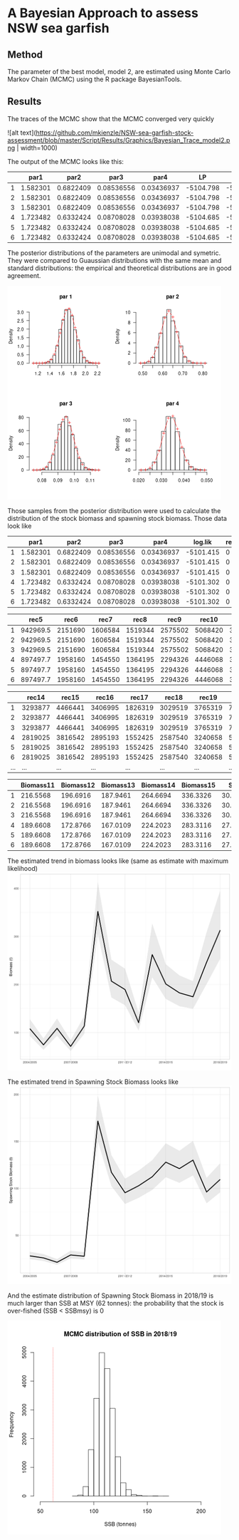 # A Bayesian Approach to assess NSW sea garfish

## Method

The parameter of the best model, model 2, are estimated using Monte Carlo Markov Chain (MCMC) using the R package BayesianTools.

## Results

The traces of the MCMC show that the MCMC converged very quickly

![alt text](https://github.com/mkienzle/NSW-sea-garfish-stock-assessment/blob/master/Script/Results/Graphics/Bayesian_Trace_model2.png | width=1000)

The output of the MCMC looks like this:


|     |    par1  |   par2    |   par3     |    par4    |    LP     |    LL     |    LPr    |
| --- | -------- | --------- | ---------- | ---------- | --------- | --------- | --------- | 
|1    | 1.582301 | 0.6822409 | 0.08536556 | 0.03436937 | -5104.798 | -5101.415 | -3.382696 |
|2    | 1.582301 | 0.6822409 | 0.08536556 | 0.03436937 | -5104.798 | -5101.415 | -3.382696 |
|3    | 1.582301 | 0.6822409 | 0.08536556 | 0.03436937 | -5104.798 | -5101.415 | -3.382696 |
|4    | 1.723482 | 0.6332424 | 0.08708028 | 0.03938038 | -5104.685 | -5101.302 | -3.382696 |
|5    | 1.723482 | 0.6332424 | 0.08708028 | 0.03938038 | -5104.685 | -5101.302 | -3.382696 |
|6    | 1.723482 | 0.6332424 | 0.08708028 | 0.03938038 | -5104.685 | -5101.302 | -3.382696 |

The posterior distributions of the parameters are unimodal and symetric. They were compared to Guaussian distributions with the same mean and standard distributions: the empirical and theoretical distributions are in good agreement.

![alt text](https://github.com/mkienzle/NSW-sea-garfish-stock-assessment/blob/master/Script/Results/Graphics/Bayesian_ParametersPosteriorDistributions_model2.png)

Those samples from the posterior distribution were used to calculate the distribution of the stock biomass and spawning stock biomass. Those data look like


|     |      par1  |    par2   |     par3   |    par4    |  log.lik   | rec1   | rec2 | rec3  |   rec4   |
| --- | ---------- | --------- | ---------- | ---------- | ---------- | ------ | ---- | ----- | ------   |
| 1   | 1.582301   | 0.6822409 | 0.08536556 | 0.03436937 | -5101.415  |  0     |   0  |   0   | 51876.79 |
| 2   | 1.582301   | 0.6822409 | 0.08536556 | 0.03436937 | -5101.415  |  0     |   0  |   0   | 51876.79 |
| 3   | 1.582301   | 0.6822409 | 0.08536556 | 0.03436937 | -5101.415  |  0     |   0  |   0   | 51876.79 |
| 4   | 1.723482   | 0.6332424 | 0.08708028 | 0.03938038 | -5101.302  |  0     |   0  |   0   | 49372.36 |
| 5   | 1.723482   | 0.6332424 | 0.08708028 | 0.03938038 | -5101.302  |  0     |   0  |   0   | 49372.36 |
| 6   | 1.723482   | 0.6332424 | 0.08708028 | 0.03938038 | -5101.302  |  0     |   0  |   0   | 49372.36 |


|     |    rec5    |  rec6     | rec7       | rec8       | rec9       | rec10   |    rec11 |   rec12 |  rec13  |
| --- | ---------- | --------- | ---------- | ---------- | ---------- | ------- | -------- | ------- | ------- | 
| 1   | 942969.5   | 2151690   | 1606584    | 1519344    | 2575502    | 5068420 | 3652790  | 3469817 | 2724337 |
| 2   | 942969.5   | 2151690   | 1606584    | 1519344    | 2575502    | 5068420 | 3652790  | 3469817 | 2724337 |
| 3   | 942969.5   | 2151690   | 1606584    | 1519344    | 2575502    | 5068420 | 3652790  | 3469817 | 2724337 |
| 4   | 897497.7   | 1958160   | 1454550    | 1364195    | 2294326    | 4446068 | 3170434  | 2978055 | 2334480 |
| 5   | 897497.7   | 1958160   | 1454550    | 1364195    | 2294326    | 4446068 | 3170434  | 2978055 | 2334480 |
| 6   | 897497.7   | 1958160   | 1454550    | 1364195    | 2294326    | 4446068 | 3170434  | 2978055 | 2334480 |


|     |  rec14   | rec15     | rec16   | rec17   | rec18   |  rec19  | rec20   | Biomass1 | Biomass2 |
| --- | -------- | --------- | ------- | ------- | ------- | ------- | ------- | -------- | -------- | 
| 1   | 3293877  | 4466441   | 3406995 | 1826319 | 3029519 | 3765319 | 7575271 | 125.9936 | 86.17279 |
| 2   | 3293877  | 4466441   | 3406995 | 1826319 | 3029519 | 3765319 | 7575271 | 125.9936 | 86.17279 |
| 3   | 3293877  | 4466441   | 3406995 | 1826319 | 3029519 | 3765319 | 7575271 | 125.9936 | 86.17279 |
| 4   | 2819025  | 3816542   | 2895193 | 1552425 | 2587540 | 3240658 | 5944767 | 113.9433 | 78.06261 |
| 5   | 2819025  | 3816542   | 2895193 | 1552425 | 2587540 | 3240658 | 5944767 | 113.9433 | 78.06261 |
| 6   | 2819025  | 3816542   | 2895193 | 1552425 | 2587540 | 3240658 | 5944767 | 113.9433 | 78.06261 |
| ... | ...      | ...       | ...     | ...     | ...     | ...     | ...     | ...      | ...      |


|     | Biomass11 |  Biomass12 |  Biomass13 | Biomass14 | Biomass15 |      SSB1 |     SSB2 |   SSB3  |
| --- | --------- | ---------- | ---------- | --------- | --------- | --------- | ---------| ------- | 
| 1   | 216.5568  | 196.6916   | 187.9461   | 264.6694  | 336.3326  | 30.33500  | 28.02512 | 22.9917 |
| 2   | 216.5568  | 196.6916   | 187.9461   | 264.6694  | 336.3326  | 30.33500  | 28.02512 | 22.9917 |
| 3   | 216.5568  | 196.6916   | 187.9461   | 264.6694  | 336.3326  | 30.33500  | 28.02512 | 22.9917 |
| 4   | 189.6608  | 172.8766   | 167.0109   | 224.2023  | 283.3116  | 27.85006  | 25.72940 | 21.1083 |
| 5   | 189.6608  | 172.8766   | 167.0109   | 224.2023  | 283.3116  | 27.85006  | 25.72940 | 21.1083 |
| 6   | 189.6608  | 172.8766   | 167.0109   | 224.2023  | 283.3116  | 27.85006  | 25.72940 | 21.1083 |

The estimated trend in biomass looks like (same as estimate with maximum likelihood)
![alt text](https://github.com/mkienzle/NSW-sea-garfish-stock-assessment/blob/master/Script/Results/Graphics/Bayesian_BiomassTrend.png)

The estimated trend in Spawning Stock Biomass looks like
![alt text](https://github.com/mkienzle/NSW-sea-garfish-stock-assessment/blob/master/Script/Results/Graphics/Bayesian_SSBTrend.png)

And the estimate distribution of Spawning Stock Biomass in 2018/19 is much larger than SSB at MSY (62 tonnes): the probability that the stock is over-fished (SSB < SSBmsy) is 0

![alt text](https://github.com/mkienzle/NSW-sea-garfish-stock-assessment/blob/master/Script/Results/Graphics/Bayesian_SSB_distribution_in_2018-19.png)